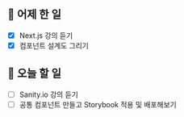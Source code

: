 ## 🐣 어제 한 일

- [x] Next.js 강의 듣기
- [x] 컴포넌트 설계도 그리기

## 🐤 오늘 할 일

- [ ] Sanity.io 강의 듣기
- [ ] 공통 컴포넌트 만들고 Storybook 적용 및 배포해보기